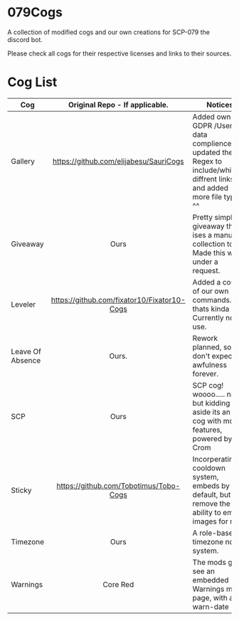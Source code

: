 # 079Cogs
A collection of modified cogs and our own creations for SCP-079 the discord bot.

Please check all cogs for their respective licenses and links to their sources.
# Cog List

| Cog       | Original Repo - If applicable.    | Notices |
| ------------- |:-------------:| ---|
| Gallery | https://github.com/elijabesu/SauriCogs | Added own GDPR /User data complience, updated the Regex to include/whitelist diffrent links and added more file types ^^ |
| Giveaway | Ours | Pretty simple giveaway that ises a manual collection tool - Made this way under a request.
| Leveler    | https://github.com/fixator10/Fixator10-Cogs | Added a couple of our own commands.. thats kinda it. Currently not in use. |
| Leave Of Absence | Ours. | Rework planned, so don't expect awfulness forever. |
| SCP | Ours | SCP cog! woooo..... nah but kidding aside its an SCP cog with more features, powered by Crom |
| Sticky | https://github.com/Tobotimus/Tobo-Cogs | Incorperating a cooldown system, embeds by default, but remove the ability to embed images for now.|
| Timezone | Ours | A role-based timezone noting system.|
| Warnings | Core Red | The mods get to see an embedded Warnings menu page, with a warn-date |